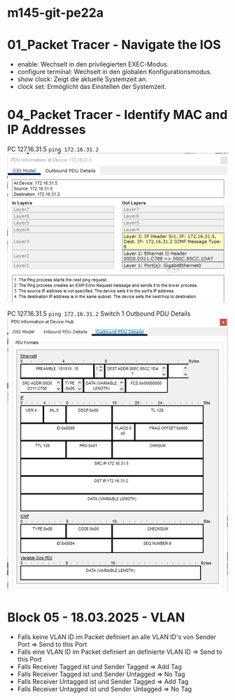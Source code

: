 # m145-git-pe22a

# 01_Packet Tracer - Navigate the IOS

- enable: Wechselt in den privilegierten EXEC-Modus.
- configure terminal: Wechselt in den globalen Konfigurationsmodus.
- show clock: Zeigt die aktuelle Systemzeit an.
- clock set: Ermöglicht das Einstellen der Systemzeit.

# 04_Packet Tracer - Identify MAC and IP Addresses

PC 127.16.31.5 `ping 172.16.31.2`
![alt text](image.png)

PC 127.16.31.5 `ping 172.16.31.2`
Switch 1 Outbound PDU Details
![alt text](image-1.png)

# Block 05 - 18.03.2025 - VLAN
- Falls keine VLAN ID im Packet definiert an alle VLAN ID's von Sender Port => Send to this Port
- Falls eine VLAN ID im Packet definiert an definierte VLAN ID => Send to this Port
- Falls Receiver Tagged ist und Sender Tagged => Add Tag
- Falls Receiver Tagged ist und Sender Untagged => No Tag
- Falls Receiver Untagged ist und Sender Tagged => Add Tag
- Falls Receiver Untagged ist und Sender Untagged => No Tag
